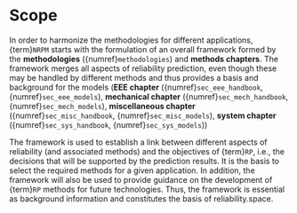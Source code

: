 <!--- Copyright (C) Matrisk GmbH 2022 -->

# Scope

In order to harmonize the methodologies for different applications, {term}`NRPM` starts with the formulation of an overall framework formed by the **methodologies** ({numref}`methodologies`) and **methods chapters**. The framework merges all aspects of reliability prediction, even though these may be handled by different methods and thus provides a basis and background for the models (**EEE chapter** ({numref}`sec_eee_handbook`, {numref}`sec_eee_models`), **mechanical chapter** ({numref}`sec_mech_handbook`, {numref}`sec_mech_models`), **miscellaneous chapter** ({numref}`sec_misc_handbook`, {numref}`sec_misc_models`), **system chapter** ({numref}`sec_sys_handbook`, {numref}`sec_sys_models`)) 

The framework is used to establish a link between different aspects of reliability (and associated methods) and the objectives of {term}`RP`, i.e., the decisions that will be supported by the prediction results. It is the basis to select the required methods for a given application. In addition, the framework will also be used to provide guidance on the development of {term}`RP` methods for future technologies. Thus, the framework is essential as background information and constitutes the basis of reliability.space.